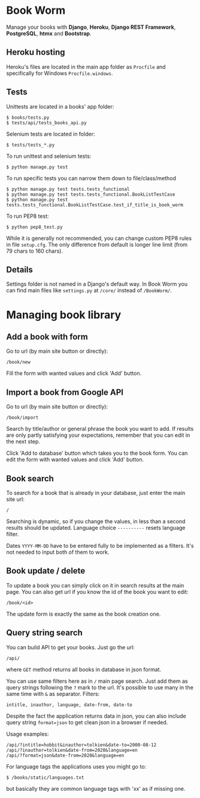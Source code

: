 # Book Worm
Manage your books with **Django**, **Heroku**, **Django REST Framework**,
**PostgreSQL**, **htmx** and **Bootstrap**.

## Heroku hosting
Heroku's files are located in the main app folder as ``Procfile`` 
and specifically for Windows ``Procfile.windows``.

## Tests
Unittests are located in a books' app folder:
~~~~
$ books/tests.py
$ tests/api/tests_books_api.py
~~~~
Selenium tests are located in folder:
~~~~
$ tests/tests_*.py
~~~~
To run unittest and selenium tests:
~~~~
$ python manage.py test
~~~~
To run specific tests you can narrow them down to file/class/method
~~~~
$ python manage.py test tests.tests_functional
$ python manage.py test tests.tests_functional.BookListTestCase
$ python manage.py test tests.tests_functional.BookListTestCase.test_if_title_is_book_worm
~~~~
To run PEP8 test:
~~~~
$ python pep8_test.py
~~~~
While it is generally not recommended, you can change custom PEP8 rules
in file ``setup.cfg``. The only difference from default is longer
line limit (from 79 chars to 160 chars).

## Details
Settings folder is not named in a Django's default way.
In Book Worm you can find main files like ``settings.py`` at ``/core/`` instead of ``/BookWorm/``.

# Managing book library
## Add a book with form
Go to url (by main site button or directly):
~~~~
/book/new
~~~~
Fill the form with wanted values and click 'Add' button.
## Import a book from Google API
Go to url (by main site button or directly):
~~~~
/book/import
~~~~
Search by title/author or general phrase the book you want to add.
If results are only partly satisfying your expectations,
remember that you can edit in the next step.

Click 'Add to database' button which takes you to the book form.
You can edit the form with wanted values and click 'Add' button.

## Book search
To search for a book that is already in your database,
just enter the main site url:
~~~~
/
~~~~
Searching is dynamic, so if you change the values,
in less than a second results should be updated.
Language choice ``----------`` resets language filter.

Dates ``YYYY-MM-DD`` have to be entered fully to be implemented as a filters.
It's not needed to input both of them to work.

## Book update / delete
To update a book you can simply click on it in search results at the main page.
You can also get url if you know the id of the book you want to edit:
~~~~
/book/<id>
~~~~
The update form is exactly the same as the book creation one.

## Query string search
You can build API to get your books. Just go the url:
~~~~
/api/
~~~~
where ``GET`` method returns all books in database in json format.

You can use same filters here as in ``/`` main page search.
Just add them as query strings following the ``?`` mark to the url.
It's possible to use many in the same time with ``&`` as separator.
Filters:
~~~~
intitle, inauthor, language, date-from, date-to
~~~~
Despite the fact the application returns data in json, you can
also include query string ``format=json`` to get clean json in
a browser if needed.

Usage examples:
~~~~
/api/?intitle=hobbit&inauthor=tolkien&date-to=2000-08-12
/api/?inauthor=tolkien&date-from=2020&language=en
/api/?format=json&date-from=2020&language=en
~~~~
For language tags the applications uses you might go to:
~~~~
$ /books/static/languages.txt
~~~~
but basically they are common language tags with 'xx' as if missing one.